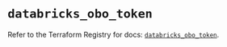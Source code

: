 # `databricks_obo_token`

Refer to the Terraform Registry for docs: [`databricks_obo_token`](https://registry.terraform.io/providers/databricks/databricks/1.64.0/docs/resources/obo_token).
